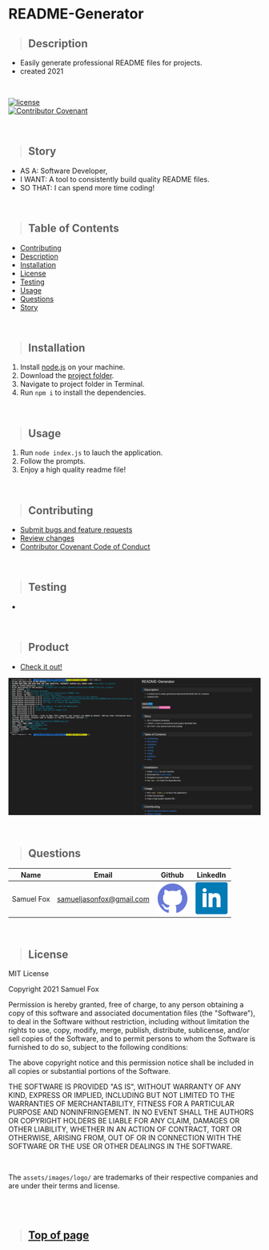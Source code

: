 
# README-Generator

>## Description 

* Easily generate professional README files for projects.
* created 2021

<br>

[![license](https://img.shields.io/badge/License-MIT-blue)](#License)
<br>
[![Contributor Covenant](https://img.shields.io/badge/Contributor%20Covenant-v2.0%20adopted-ff69b4.svg)](./assets/utils/CodeOfConduct.md)

<br>

>## Story

* AS A: Software Developer,
* I WANT: A tool to consistently build quality README files.
* SO THAT: I can spend more time coding!

<br>

>## Table of Contents

* [Contributing](#Contributing)
* [Description](#Description)
* [Installation](#Installation)
* [License](#License)
* [Testing](#Testing)
* [Usage](#Usage)
* [Questions](#Questions)
* [Story](#Story)

<br>

>## Installation

1. Install [node.js](https://nodejs.org/en/) on your machine.
2. Download the [project folder](https://github.com/samuelfox1/README-Generator/archive/main.zip).
3. Navigate to project folder in Terminal.
4. Run `npm i` to install the dependencies.

<br>

>## Usage

1. Run `node index.js` to lauch the application.
2. Follow the prompts.
3. Enjoy a high quality readme file!

<br>

>## Contributing

* [Submit bugs and feature requests](https://github.com/samuelfox1/README-Generator/issues)
* [Review changes](https://github.com/samuelfox1/README-Generator/pulls)
* [Contributor Covenant Code of Conduct](./assets/utils/CodeOfConduct.md)

<br>

>## Testing

* 

<br>

>## Product

* [Check it out!](https://github.com/samuelfox1/README-Generator) 

![Screenshot](Assets/images/screenshot.png)

<br>

>## Questions

| Name | Email  | Github  | LinkedIn |
| :--: | :----: | :-----: | :------: |
| Samuel Fox | samueljasonfox@gmail.com | [![Github](./assets/images/logo/github.png)](https://github.com/samuelfox1) | [![LinkedIn](./assets/images/logo/linkedin.png)](https://www.linkedin.com/in/samuel-fox-tacoma) |

<br>

>## License


MIT License

Copyright 2021 Samuel Fox

Permission is hereby granted, free of charge, to any person obtaining a copy of this software and associated documentation files (the "Software"), to deal in the Software without restriction, including without limitation the rights to use, copy, modify, merge, publish, distribute, sublicense, and/or sell copies of the Software, and to permit persons to whom the Software is furnished to do so, subject to the following conditions:

The above copyright notice and this permission notice shall be included in all copies or substantial portions of the Software.

THE SOFTWARE IS PROVIDED "AS IS", WITHOUT WARRANTY OF ANY KIND, EXPRESS OR IMPLIED, INCLUDING BUT NOT LIMITED TO THE WARRANTIES OF MERCHANTABILITY, FITNESS FOR A PARTICULAR PURPOSE AND NONINFRINGEMENT. IN NO EVENT SHALL THE AUTHORS OR COPYRIGHT HOLDERS BE LIABLE FOR ANY CLAIM, DAMAGES OR OTHER LIABILITY, WHETHER IN AN ACTION OF CONTRACT, TORT OR OTHERWISE, ARISING FROM, OUT OF OR IN CONNECTION WITH THE SOFTWARE OR THE USE OR OTHER DEALINGS IN THE SOFTWARE.


<br>

The `assets/images/logo/` are trademarks of their respective companies and are under their terms and license.

<br>
<br>

>## [Top of page](#README-Generator)
